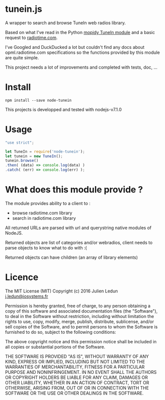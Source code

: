 # tunein.js
A wrapper to search and browse TuneIn web radios library.

Based on what I've read in the Python [mopidy TuneIn module](https://github.com/kingosticks/mopidy-tunein.git) and a basic request to [radiotime.com](http://opml.radiotime.com).

I've Googled and DuckDucked a lot but couldn't find any docs about opml.radiotime.com specifications so the functions provided by this module are quite simple.

This project needs a lot of improvements and completed with tests, doc, ...
# Install
```
npm install --save node-tunein
```
This projects is developped and tested with nodejs-v7.1.0
# Usage
```javascript
"use strict";

let TuneIn = require('node-tunein');
let tunein = new TuneIn();
tunein.browse()
.then( (data) => console.log(data) )
.catch( (err) => console.log(err) );
```
# What does this module provide ?
The module provides ability to a client to :

* browse radiotime.com library
* search in radiotime.com library

All returned URLs are parsed with url and querystring native modules of NodeJS.

Returned objects are list of categories and/or webradios, client needs to parse objects to know what to do with :(

Returned objects can have children (an array of library elements)
# Licence
The MIT License (MIT)
Copyright (c) 2016 Julien Ledun <j.ledun@iosystems.fr>

Permission is hereby granted, free of charge, to any person obtaining a copy of this software and associated documentation files (the "Software"), to deal in the Software without restriction, including without limitation the rights to use, copy, modify, merge, publish, distribute, sublicense, and/or sell copies of the Software, and to permit persons to whom the Software is furnished to do so, subject to the following conditions:

The above copyright notice and this permission notice shall be included in all copies or substantial portions of the Software.

THE SOFTWARE IS PROVIDED "AS IS", WITHOUT WARRANTY OF ANY KIND, EXPRESS OR IMPLIED, INCLUDING BUT NOT LIMITED TO THE WARRANTIES OF MERCHANTABILITY, FITNESS FOR A PARTICULAR PURPOSE AND NONINFRINGEMENT. IN NO EVENT SHALL THE AUTHORS OR COPYRIGHT HOLDERS BE LIABLE FOR ANY CLAIM, DAMAGES OR OTHER LIABILITY, WHETHER IN AN ACTION OF CONTRACT, TORT OR OTHERWISE, ARISING FROM, OUT OF OR IN CONNECTION WITH THE SOFTWARE OR THE USE OR OTHER DEALINGS IN THE SOFTWARE.
